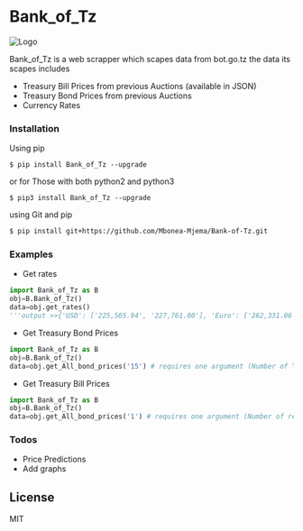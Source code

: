 # Bank_of_Tz
![Logo](https://www.bot.go.tz/images/BOTgoldLogo10.jpg)

Bank_of_Tz is a web scrapper which scapes data from bot.go.tz the data its scapes includes

  - Treasury Bill Prices from previous Auctions (available in JSON)
  - Treasury Bond Prices from previous Auctions
  - Currency Rates 
 
### Installation
Using pip

```$
$ pip install Bank_of_Tz --upgrade
```
or for Those with both python2 and python3
```$
$ pip3 install Bank_of_Tz --upgrade
```

using Git and pip

```sh
$ pip install git+https://github.com/Mbonea-Mjema/Bank-of-Tz.git
```
### Examples

- Get rates
```python
import Bank_of_Tz as B
obj=B.Bank_of_Tz()
data=obj.get_rates()
'''output >>{'USD': ['225,505.94', '227,761.00'], 'Euro': ['262,331.06', '264,999.92'], 'GBP': ['295,954.00', '298,959.09'], 'KES': ['2,240.50', '2,258.41'], 'ZAR': ['16,330.83', '16,487.34']} '''
```

- Get Treasury Bond Prices
```python
import Bank_of_Tz as B
obj=B.Bank_of_Tz()
data=obj.get_All_bond_prices('15') # requires one argument (Number of Years)
```
- Get Treasury Bill Prices 
```python
import Bank_of_Tz as B
obj=B.Bank_of_Tz()
data=obj.get_All_bond_prices('1') # requires one argument (Number of results)
```

### Todos

 - Price Predictions
 - Add graphs

License
----

MIT



[//]: # (These are reference links used in the body of this note and get stripped out when the markdown processor does its job. There is no need to format nicely because it shouldn't be seen. Thanks SO - http://stackoverflow.com/questions/4823468/store-comments-in-markdown-syntax)


   [dill]: <https://github.com/joemccann/dillinger>
   [git-repo-url]: <https://github.com/joemccann/dillinger.git>
   [john gruber]: <http://daringfireball.net>
   [df1]: <http://daringfireball.net/projects/markdown/>
   [markdown-it]: <https://github.com/markdown-it/markdown-it>
   [Ace Editor]: <http://ace.ajax.org>
   [node.js]: <http://nodejs.org>
   [Twitter Bootstrap]: <http://twitter.github.com/bootstrap/>
   [jQuery]: <http://jquery.com>
   [@tjholowaychuk]: <http://twitter.com/tjholowaychuk>
   [express]: <http://expressjs.com>
   [AngularJS]: <http://angularjs.org>
   [Gulp]: <http://gulpjs.com>

   [PlDb]: <https://github.com/joemccann/dillinger/tree/master/plugins/dropbox/README.md>
   [PlGh]: <https://github.com/joemccann/dillinger/tree/master/plugins/github/README.md>
   [PlGd]: <https://github.com/joemccann/dillinger/tree/master/plugins/googledrive/README.md>
   [PlOd]: <https://github.com/joemccann/dillinger/tree/master/plugins/onedrive/README.md>
   [PlMe]: <https://github.com/joemccann/dillinger/tree/master/plugins/medium/README.md>
   [PlGa]: <https://github.com/RahulHP/dillinger/blob/master/plugins/googleanalytics/README.md>
